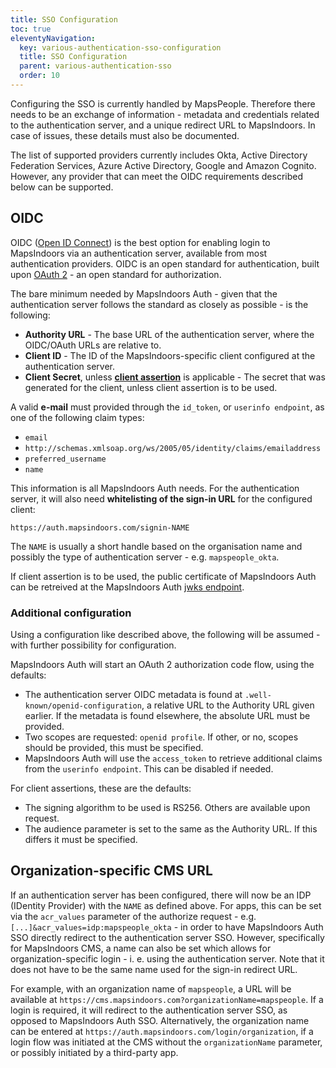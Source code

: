 ```yaml
---
title: SSO Configuration
toc: true
eleventyNavigation:
  key: various-authentication-sso-configuration
  title: SSO Configuration
  parent: various-authentication-sso
  order: 10
---
```


Configuring the SSO is currently handled by MapsPeople. Therefore there needs to be an exchange of information - metadata and credentials related to the authentication server, and a unique redirect URL to MapsIndoors. In case of issues, these details must also be documented.

The list of supported providers currently includes Okta, Active Directory Federation Services, Azure Active Directory, Google and Amazon Cognito. However, any provider that can meet the OIDC requirements described below can be supported.

## OIDC

OIDC ([Open ID Connect](https://openid.net/connect/)) is the best option for enabling login to MapsIndoors via an authentication server, available from most authentication providers. OIDC is an open standard for authentication, built upon [OAuth 2](https://oauth.net/2/) - an open standard for authorization.

The bare minimum needed by MapsIndoors Auth - given that the authentication server follows the standard as closely as possible - is the following:

* **Authority URL** - The base URL of the authentication server, where the OIDC/OAuth URLs are relative to.
* **Client ID** - The ID of the MapsIndoors-specific client configured at the authentication server.
* **Client Secret**, unless [**client assertion**](https://datatracker.ietf.org/doc/html/rfc7523) is applicable - The secret that was generated for the client, unless client assertion is to be used.

A valid **e-mail** must provided through the `id_token`, or `userinfo endpoint`, as one of the following claim types:

* `email`
* `http://schemas.xmlsoap.org/ws/2005/05/identity/claims/emailaddress`
* `preferred_username`
* `name`

This information is all MapsIndoors Auth needs. For the authentication server, it will also need **whitelisting of the sign-in URL** for the configured client:

`https://auth.mapsindoors.com/signin-NAME`

The `NAME` is usually a short handle based on the organisation name and possibly the type of authentication server - e.g. `mapspeople_okta`.

If client assertion is to be used, the public certificate of MapsIndoors Auth can be retreived at the MapsIndoors Auth [jwks endpoint](https://auth.mapsindoors.com/.well-known/openid-configuration/jwks).

### Additional configuration

Using a configuration like described above, the following will be assumed - with further possibility for configuration.

MapsIndoors Auth will start an OAuth 2 authorization code flow, using the defaults:

* The authentication server OIDC metadata is found at `.well-known/openid-configuration`, a relative URL to the Authority URL given earlier. If the metadata is found elsewhere, the absolute URL must be provided.
* Two scopes are requested: `openid profile`. If other, or no, scopes should be provided, this must be specified.
* MapsIndoors Auth will use the `access_token` to retrieve additional claims from the `userinfo endpoint`. This can be disabled if needed.

For client assertions, these are the defaults:

* The signing algorithm to be used is RS256. Others are available upon request.
* The audience parameter is set to the same as the Authority URL. If this differs it must be specified.

## Organization-specific CMS URL

If an authentication server has been configured, there will now be an IDP (IDentity Provider) with the `NAME` as defined above. For apps, this can be set via the `acr_values` parameter of the authorize request - e.g. `[...]&acr_values=idp:mapspeople_okta` - in order to have MapsIndoors Auth SSO directly redirect to the authentication server SSO. However, specifically for MapsIndoors CMS, a name can also be set which allows for organization-specific login - i. e. using the authentication server. Note that it does not have to be the same name used for the sign-in redirect URL.

For example, with an organization name of `mapspeople`, a URL will be available at `https://cms.mapsindoors.com?organizationName=mapspeople`. If a login is required, it will redirect to the authentication server SSO, as opposed to MapsIndoors Auth SSO. Alternatively, the organization name can be entered at `https://auth.mapsindoors.com/login/organization`, if a login flow was initiated at the CMS without the `organizationName` parameter, or possibly initiated by a third-party app.
